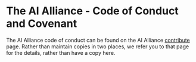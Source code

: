 # The AI Alliance - Code of Conduct and Covenant

The AI Alliance code of conduct can be found on the AI Alliance [contribute](https://thealliance.ai/contribute) page. Rather than maintain copies in two places, we refer you to that page for the details, rather than have a copy here.

